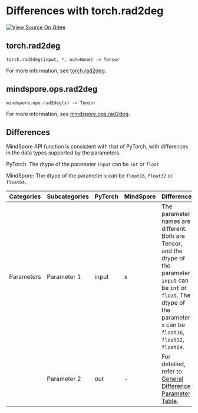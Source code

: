 # Differences with torch.rad2deg

[![View Source On Gitee](https://mindspore-website.obs.cn-north-4.myhuaweicloud.com/website-images/r2.3.1/resource/_static/logo_source_en.svg)](https://gitee.com/mindspore/docs/blob/r2.3.1/docs/mindspore/source_en/note/api_mapping/pytorch_diff/rad2deg.md)

## torch.rad2deg

```text
torch.rad2deg(input, *, out=None) -> Tensor
```

For more information, see [torch.rad2deg](https://pytorch.org/docs/1.8.1/generated/torch.rad2deg.html).

## mindspore.ops.rad2deg

```text
mindspore.ops.rad2deg(x) -> Tensor
```

For more information, see [mindspore.ops.rad2deg](https://www.mindspore.cn/docs/en/r2.3.1/api_python/ops/mindspore.ops.rad2deg.html).

## Differences

MindSpore API function is consistent with that of PyTorch, with differences in the data types supported by the parameters.

PyTorch: The dtype of the parameter `input` can be ``int`` or ``float``.

MindSpore: The dtype of the parameter `x` can be ``float16``, ``float32`` or ``float64``.

| Categories | Subcategories |PyTorch | MindSpore | Difference |
| --- | ---   | ---   | ---        |---  |
| Parameters | Parameter 1 | input | x | The parameter names are different. Both are Tensor, and the dtype of the parameter `input` can be ``int`` or ``float``. The dtype of the parameter `x` can be ``float16``, ``float32``, ``float64``.|
|      | Parameter 2 | out | - | For detailed, refer to [General Difference Parameter Table](https://www.mindspore.cn/docs/en/r2.3.1/note/api_mapping/pytorch_api_mapping.html#general-difference-parameter-table). |
